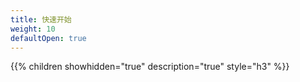 ```yaml
---
title: 快速开始
weight: 10
defaultOpen: true
---
```


{{% children showhidden="true" description="true" style="h3"  %}}
